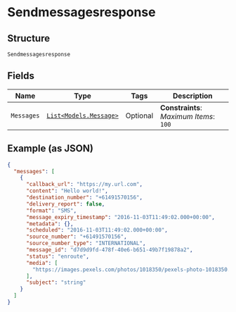 
# Sendmessagesresponse

## Structure

`Sendmessagesresponse`

## Fields

| Name | Type | Tags | Description |
|  --- | --- | --- | --- |
| `Messages` | [`List<Models.Message>`](/doc/models/message.md) | Optional | **Constraints**: *Maximum Items*: `100` |

## Example (as JSON)

```json
{
  "messages": [
    {
      "callback_url": "https://my.url.com",
      "content": "Hello world!",
      "destination_number": "+61491570156",
      "delivery_report": false,
      "format": "SMS",
      "message_expiry_timestamp": "2016-11-03T11:49:02.000+00:00",
      "metadata": {},
      "scheduled": "2016-11-03T11:49:02.000+00:00",
      "source_number": "+61491570156",
      "source_number_type": "INTERNATIONAL",
      "message_id": "d7d9d9fd-478f-40e6-b651-49b7f19878a2",
      "status": "enroute",
      "media": [
        "https://images.pexels.com/photos/1018350/pexels-photo-1018350.jpeg?cs=srgb&dl=architecture-buildings-city-1018350.jpg"
      ],
      "subject": "string"
    }
  ]
}
```

